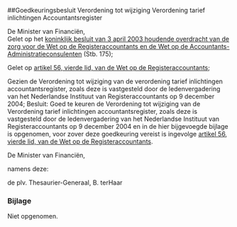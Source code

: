 <meta http-equiv='Content-Type' content='text/html; charset=utf-8' />

##Goedkeuringsbesluit Verordening tot wijziging Verordening tarief inlichtingen Accountantsregister

De Minister van Financiën,  
Gelet op het [koninklijk besluit van 3 april 2003 houdende overdracht van de zorg voor de Wet op de Registeraccountants en de Wet op de Accountants-Administratieconsulenten](../../../../../../../../../KB/overdrachtsbesluit/zorg/voor/de/wet/op/de/registeraccountants/en/de/wet/op/etc/BWBR0014913/README.md) (Stb. 175);

Gelet op [artikel 56, vierde lid, van de Wet op de Registeraccountants](../../../../../../../../../wet/wet/op/de/registeraccountants/BWBR0002374/README.md);

Gezien de Verordening tot wijziging van de verordening tarief inlichtingen accountantsregister, zoals deze is vastgesteld door de ledenvergadering van het Nederlandse Instituut van Registeraccountants op 9 december 2004;
Besluit:     Goed te keuren de Verordening tot wijziging van de Verordening tarief inlichtingen accountantsregister, zoals deze is vastgesteld door de ledenvergadering van het Nederlandse Instituut van Registeraccountants op 9 december 2004 en in de hier bijgevoegde bijlage is opgenomen, voor zover deze goedkeuring vereist is ingevolge [artikel 56, vierde lid, van de Wet op de Registeraccountants](../../../../../../../../../wet/wet/op/de/registeraccountants/BWBR0002374/README.md).     

De 
Minister van Financiën, 

namens deze: 

de 
plv. Thesaurier-Generaal, 
B. terHaar   

### Bijlage  

Niet opgenomen.  
